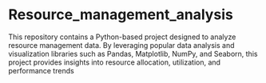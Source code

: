 # Resource_management_analysis
This repository contains a Python-based project designed to analyze resource management data. By leveraging popular data analysis and visualization libraries such as Pandas, Matplotlib, NumPy, and Seaborn, this project provides insights into resource allocation, utilization, and performance trends
